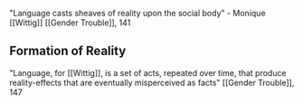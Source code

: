 "Language casts sheaves of reality upon the social body" - Monique [[Wittig]]
	[[Gender Trouble]], 141

## Formation of Reality
"Language, for [[Wittig]], is a set of acts, repeated over time, that produce reality-effects that are eventually misperceived as facts" [[Gender Trouble]], 147